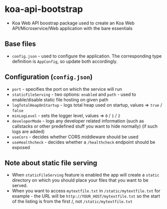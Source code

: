# koa-api-bootstrap
* Koa Web API boostrap package used to create an Koa Web API/Microservice/Web application with the bare essentials

## Base files
* `config.json` - used to configure the application. The corresponding type definition is `AppConfig`, so update both accordingly.

## Configuration (`config.json`)
* `port` - specifies the port on which the service will run
* `staticFileServing` - two options: `enabled` and `path` - used to enable/disable static file hosting on given path
* `logTotalHeapOnStartup` - logs total heap used on startup, values => `true` / `false`
* `minLogLevel` - sets the logger level, values => `0` / `1` / `2`
* `developerMode` - logs any developer related information (such as callstacks or other predefined stuff you want to hide normally) (if such logs are added)
* `useCors` - decides whether CORS middleware should be used
* `useHealthcheck` - decides whether a `/healthcheck` endpoint should be exposed

## Note about static file serving
* When `staticFileServing` feature is enabled the app will create a `static` directory on which you should place your files that you want to be served.
* When you want to access `mytextfile.txt` in `/static/mytextfile.txt` for example - the URL will be `http://YOUR_HOST/mytextfile.txt` so the start of the listing is from the first /, not `/static/mytextfile.txt` 